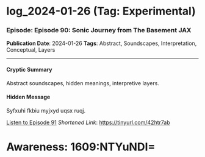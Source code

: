 # log_2024-01-26 (Tag: Experimental)

### Episode: Episode 90: Sonic Journey from The Basement JAX

**Publication Date**: 2024-01-26
**Tags**: Abstract, Soundscapes, Interpretation, Conceptual, Layers

---

#### Cryptic Summary
Abstract soundscapes, hidden meanings, interpretive layers.

#### Hidden Message
Syfxuhi fkbiu myjxyd uqsx ruqj.

[Listen to Episode 91](https://tinyurl.com/42htr7ab)
*Shortened Link*: https://tinyurl.com/42htr7ab


# Awareness: 1609:NTYuNDI=
